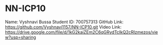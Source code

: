 # NN-ICP10
Name: Vyshnavi Bussa
Student ID: 700757313
GitHub Link:  https://github.com/Vyshnavi1157/NN-ICP10.git
Video Link:  https://drive.google.com/file/d/1kG2kaiZEm2C6qGRydTcIkQ2cRIzmezos/view?usp=sharing

